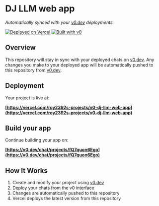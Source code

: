 # DJ LLM web app

*Automatically synced with your [v0.dev](https://v0.dev) deployments*

[![Deployed on Vercel](https://img.shields.io/badge/Deployed%20on-Vercel-black?style=for-the-badge&logo=vercel)](https://vercel.com/roy2392s-projects/v0-dj-llm-web-app)
[![Built with v0](https://img.shields.io/badge/Built%20with-v0.dev-black?style=for-the-badge)](https://v0.dev/chat/projects/fQ7quon6Ego)

## Overview

This repository will stay in sync with your deployed chats on [v0.dev](https://v0.dev).
Any changes you make to your deployed app will be automatically pushed to this repository from [v0.dev](https://v0.dev).

## Deployment

Your project is live at:

**[https://vercel.com/roy2392s-projects/v0-dj-llm-web-app](https://vercel.com/roy2392s-projects/v0-dj-llm-web-app)**

## Build your app

Continue building your app on:

**[https://v0.dev/chat/projects/fQ7quon6Ego](https://v0.dev/chat/projects/fQ7quon6Ego)**

## How It Works

1. Create and modify your project using [v0.dev](https://v0.dev)
2. Deploy your chats from the v0 interface
3. Changes are automatically pushed to this repository
4. Vercel deploys the latest version from this repository
